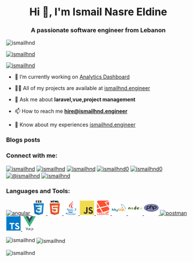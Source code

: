 <h1 align="center">Hi 👋, I'm Ismail Nasre Eldine</h1>
<h3 align="center">A passionate software engineer from Lebanon</h3>

<p align="left"> <img src="https://komarev.com/ghpvc/?username=ismailhnd&label=Profile%20views&color=0e75b6&style=flat" alt="ismailhnd" /> </p>

<p align="left"> <a href="https://github.com/ryo-ma/github-profile-trophy"><img src="https://github-profile-trophy.vercel.app/?username=ismailhnd" alt="ismailhnd" /></a> </p>

<p align="left"> <a href="https://twitter.com/ismailhnd" target="blank"><img src="https://img.shields.io/twitter/follow/ismailhnd?logo=twitter&style=for-the-badge" alt="ismailhnd" /></a> </p>

- 🔭 I’m currently working on [Analytics Dashboard](analytics.qrbring.com)

- 👨‍💻 All of my projects are available at [ismailhnd.engineer](ismailhnd.engineer)

- 💬 Ask me about **laravel,vue,project management**

- 📫 How to reach me **hire@ismailhnd.engineer**

- 📄 Know about my experiences [ismailhnd.engineer](ismailhnd.engineer)

### Blogs posts
<!-- BLOG-POST-LIST:START -->
<!-- BLOG-POST-LIST:END -->

<h3 align="left">Connect with me:</h3>
<p align="left">
<a href="https://dev.to/ismailhnd" target="blank"><img align="center" src="https://raw.githubusercontent.com/rahuldkjain/github-profile-readme-generator/master/src/images/icons/Social/devto.svg" alt="ismailhnd" height="30" width="40" /></a>
<a href="https://twitter.com/ismailhnd" target="blank"><img align="center" src="https://raw.githubusercontent.com/rahuldkjain/github-profile-readme-generator/master/src/images/icons/Social/twitter.svg" alt="ismailhnd" height="30" width="40" /></a>
<a href="https://linkedin.com/in/ismailhnd" target="blank"><img align="center" src="https://raw.githubusercontent.com/rahuldkjain/github-profile-readme-generator/master/src/images/icons/Social/linked-in-alt.svg" alt="ismailhnd" height="30" width="40" /></a>
<a href="https://fb.com/ismailhnd0" target="blank"><img align="center" src="https://raw.githubusercontent.com/rahuldkjain/github-profile-readme-generator/master/src/images/icons/Social/facebook.svg" alt="ismailhnd0" height="30" width="40" /></a>
<a href="https://instagram.com/ismailhnd0" target="blank"><img align="center" src="https://raw.githubusercontent.com/rahuldkjain/github-profile-readme-generator/master/src/images/icons/Social/instagram.svg" alt="ismailhnd0" height="30" width="40" /></a>
<a href="https://medium.com/@ismailhnd" target="blank"><img align="center" src="https://raw.githubusercontent.com/rahuldkjain/github-profile-readme-generator/master/src/images/icons/Social/medium.svg" alt="@ismailhnd" height="30" width="40" /></a>
<a href="https://www.youtube.com/c/ismailhnd" target="blank"><img align="center" src="https://raw.githubusercontent.com/rahuldkjain/github-profile-readme-generator/master/src/images/icons/Social/youtube.svg" alt="ismailhnd" height="30" width="40" /></a>
</p>

<h3 align="left">Languages and Tools:</h3>
<p align="left"> <a href="https://angular.io" target="_blank" rel="noreferrer"> <img src="https://angular.io/assets/images/logos/angular/angular.svg" alt="angular" width="40" height="40"/> </a> <a href="https://www.w3schools.com/css/" target="_blank" rel="noreferrer"> <img src="https://raw.githubusercontent.com/devicons/devicon/master/icons/css3/css3-original-wordmark.svg" alt="css3" width="40" height="40"/> </a> <a href="https://www.w3.org/html/" target="_blank" rel="noreferrer"> <img src="https://raw.githubusercontent.com/devicons/devicon/master/icons/html5/html5-original-wordmark.svg" alt="html5" width="40" height="40"/> </a> <a href="https://www.java.com" target="_blank" rel="noreferrer"> <img src="https://raw.githubusercontent.com/devicons/devicon/master/icons/java/java-original.svg" alt="java" width="40" height="40"/> </a> <a href="https://developer.mozilla.org/en-US/docs/Web/JavaScript" target="_blank" rel="noreferrer"> <img src="https://raw.githubusercontent.com/devicons/devicon/master/icons/javascript/javascript-original.svg" alt="javascript" width="40" height="40"/> </a> <a href="https://laravel.com/" target="_blank" rel="noreferrer"> <img src="https://raw.githubusercontent.com/devicons/devicon/master/icons/laravel/laravel-plain-wordmark.svg" alt="laravel" width="40" height="40"/> </a> <a href="https://www.mysql.com/" target="_blank" rel="noreferrer"> <img src="https://raw.githubusercontent.com/devicons/devicon/master/icons/mysql/mysql-original-wordmark.svg" alt="mysql" width="40" height="40"/> </a> <a href="https://nodejs.org" target="_blank" rel="noreferrer"> <img src="https://raw.githubusercontent.com/devicons/devicon/master/icons/nodejs/nodejs-original-wordmark.svg" alt="nodejs" width="40" height="40"/> </a> <a href="https://www.php.net" target="_blank" rel="noreferrer"> <img src="https://raw.githubusercontent.com/devicons/devicon/master/icons/php/php-original.svg" alt="php" width="40" height="40"/> </a> <a href="https://postman.com" target="_blank" rel="noreferrer"> <img src="https://www.vectorlogo.zone/logos/getpostman/getpostman-icon.svg" alt="postman" width="40" height="40"/> </a> <a href="https://www.typescriptlang.org/" target="_blank" rel="noreferrer"> <img src="https://raw.githubusercontent.com/devicons/devicon/master/icons/typescript/typescript-original.svg" alt="typescript" width="40" height="40"/> </a> <a href="https://vuejs.org/" target="_blank" rel="noreferrer"> <img src="https://raw.githubusercontent.com/devicons/devicon/master/icons/vuejs/vuejs-original-wordmark.svg" alt="vuejs" width="40" height="40"/> </a> </p>

<p><img align="left" src="https://github-readme-stats.vercel.app/api/top-langs?username=ismailhnd&show_icons=true&locale=en&layout=compact" alt="ismailhnd" /></p>

<p>&nbsp;<img align="center" src="https://github-readme-stats.vercel.app/api?username=ismailhnd&show_icons=true&locale=en" alt="ismailhnd" /></p>

<p><img align="center" src="https://github-readme-streak-stats.herokuapp.com/?user=ismailhnd&" alt="ismailhnd" /></p>
